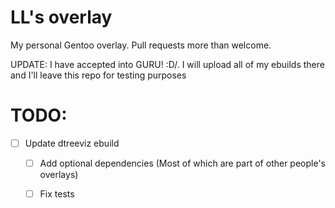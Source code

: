 # LL's overlay
My personal Gentoo overlay. 
Pull requests more than welcome.

UPDATE: I have accepted into GURU! \:D/. I will upload all of my ebuilds there
and I'll leave this repo for testing purposes


# TODO:
- [ ] Update dtreeviz ebuild
	- [ ] Add optional dependencies (Most of which are part of other people's overlays)
	- [ ] Fix tests

